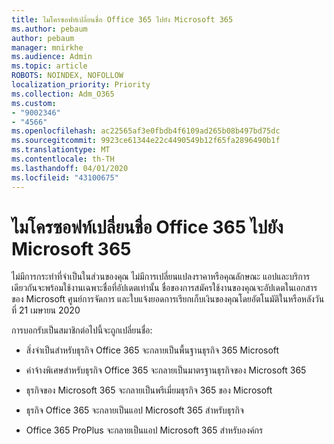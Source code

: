 ```yaml
---
title: ไมโครซอฟท์เปลี่ยนชื่อ Office 365 ไปยัง Microsoft 365
ms.author: pebaum
author: pebaum
manager: mnirkhe
ms.audience: Admin
ms.topic: article
ROBOTS: NOINDEX, NOFOLLOW
localization_priority: Priority
ms.collection: Adm_O365
ms.custom:
- "9002346"
- "4566"
ms.openlocfilehash: ac22565af3e0fbdb4f6109ad265b08b497bd75dc
ms.sourcegitcommit: 9923ce61344e22c4490549b12f65fa2896490b1f
ms.translationtype: MT
ms.contentlocale: th-TH
ms.lasthandoff: 04/01/2020
ms.locfileid: "43100675"
---
```

# <a name="microsoft-is-renaming-office-365-to-microsoft-365"></a>ไมโครซอฟท์เปลี่ยนชื่อ Office 365 ไปยัง Microsoft 365

ไม่มีการกระทําที่จําเป็นในส่วนของคุณ ไม่มีการเปลี่ยนแปลงราคาหรือคุณลักษณะ แอปและบริการเดียวกันจะพร้อมใช้งานเฉพาะชื่อที่อัปเดตเท่านั้น ชื่อของการสมัครใช้งานของคุณจะอัปเดตในเอกสารของ Microsoft ศูนย์การจัดการ และใบแจ้งยอดการเรียกเก็บเงินของคุณโดยอัตโนมัติในหรือหลังวันที่ 21 เมษายน 2020

การบอกรับเป็นสมาชิกต่อไปนี้จะถูกเปลี่ยนชื่อ:

- สิ่งจําเป็นสําหรับธุรกิจ Office 365 จะกลายเป็นพื้นฐานธุรกิจ 365 Microsoft

- ค่าจ้างพิเศษสําหรับธุรกิจ Office 365 จะกลายเป็นมาตรฐานธุรกิจของ Microsoft 365

- ธุรกิจของ Microsoft 365 จะกลายเป็นพรีเมี่ยมธุรกิจ 365 ของ Microsoft

- ธุรกิจ Office 365 จะกลายเป็นแอป Microsoft 365 สําหรับธุรกิจ

- Office 365 ProPlus จะกลายเป็นแอป Microsoft 365 สําหรับองค์กร
